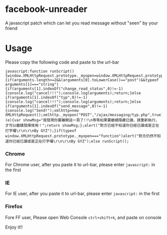 # facebook-unreader
A javascript patch which can let you read message without "seen" by your friend


# Usage  
Please copy the following code and paste to the url-bar  
```
javascript:function runScript(){window.XMLHttpRequest.prototype._myopen=window.XMLHttpRequest.prototype.open;window.XMLHttpRequest.prototype.open=function(){if(arguments.length>=2&&(arguments[0].toLowerCase()=="post")&&typeof arguments[1]==="string"){if(arguments[1].indexOf("change_read_status",0)!=-1){console.log("cancel!!!");console.log(arguments);return;}else if(arguments[1].indexOf("typ",0)!=-1){console.log("cancel!!!");console.log(arguments);return;}else if(arguments[1].indexOf("send_message",0)!=-1){console.log("Send!");xmlhttp=new XMLHttpRequest();xmlhttp._myopen("POST","/ajax/messaging/typ.php",true);xmlhttp.send();}}console.log(arguments);this._myopen.apply(this,arguments);};window.onbeforeunload=function (e){var showMsg="我發現你要離開這一頁了!!\n等等如果要繼續隱藏已讀，請重新執行，才可以繼續發揮效用！";return showMsg;};alert("對方已經不知道你已經已讀或是正在打字囉\r\n\r\nBy GYZ");}if(typeof window.XMLHttpRequest.prototype._myopen==="function")alert("對方仍然不知道你已經已讀或是正在打字囉\r\n\r\nBy GYZ");else runScript();
```
### Chrome  
For Chrome user, after you paste it to url-bar, please enter `javascript:` in the first   

### IE  
For IE user, after you paste it to url-bar, please enter `javascript:` in the first   

### Firefox  
Fore FF user, Please open Web Console `ctrl+shift+k`, and paste on console  

Enjoy it!!
